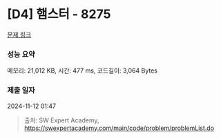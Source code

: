 # [D4] 햄스터 - 8275 

[문제 링크](https://swexpertacademy.com/main/code/problem/problemDetail.do?contestProbId=AWxQ310aOlQDFAWL) 

### 성능 요약

메모리: 21,012 KB, 시간: 477 ms, 코드길이: 3,064 Bytes

### 제출 일자

2024-11-12 01:47



> 출처: SW Expert Academy, https://swexpertacademy.com/main/code/problem/problemList.do